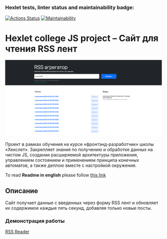 ### Hexlet tests, linter status and maintainability badge:
[![Actions Status](https://github.com/Vyachowski/frontend-project-11/actions/workflows/hexlet-check.yml/badge.svg)](https://github.com/Vyachowski/frontend-project-11/actions)
[![Maintainability](https://api.codeclimate.com/v1/badges/101049658b3cad649fb9/maintainability)](https://codeclimate.com/github/Vyachowski/frontend-project-11/maintainability)

# Hexlet college JS project  – Сайт для чтения RSS лент

![Cover image for project](https://github.com/Vyachowski/frontend-project-11/blob/main/cover.png)

Проект в рамках обучения на курсе «фронтэнд-разработчик» школы «Хекслет». Закрепляет знания по получению и обработке данных на чистом JS, создании расширяемой архитектуры приложения, управлением состоянием и применением принципа конечных автоматов, а также деплою вместе с настройкой окружения.

To read **Readme in english**  please follow [this link](https://github.com/Vyachowski/frontend-project-11/blob/main/README.md)

## Описание

Сайт получает данные с введенных через форму RSS лент и обновляет их содержимое каждые пять секунд, добавляя только новые посты.

### Демонстрация работы

[RSS Reader](https://rss-reader-vyachowski.vercel.app/)

